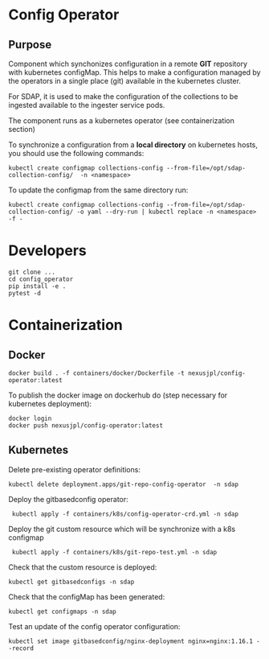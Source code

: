 # Config Operator

## Purpose

Component which synchonizes configuration in a remote **GIT** repository with kubernetes configMap.
This helps to make a configuration managed by the operators in a single place (git) available in the kubernetes cluster.

For SDAP, it is used to make the configuration of the collections to be ingested available to the ingester service pods.

The component runs as a kubernetes operator (see containerization section)

To synchronize a configuration from a **local directory** on kubernetes hosts, you should use the following commands:

    kubectl create configmap collections-config --from-file=/opt/sdap-collection-config/  -n <namespace> 
    
To update the configmap from the same directory run:

    kubectl create configmap collections-config --from-file=/opt/sdap-collection-config/ -o yaml --dry-run | kubectl replace -n <namespace> -f -
    


# Developers

    git clone ...
    cd config_operator
    pip install -e .
    pytest -d

# Containerization

## Docker

    docker build . -f containers/docker/Dockerfile -t nexusjpl/config-operator:latest
        
To publish the docker image on dockerhub do (step necessary for kubernetes deployment):

    docker login
    docker push nexusjpl/config-operator:latest
    
## Kubernetes

Delete pre-existing operator definitions:

    kubectl delete deployment.apps/git-repo-config-operator  -n sdap
   
Deploy the gitbasedconfig operator:

     kubectl apply -f containers/k8s/config-operator-crd.yml -n sdap
     
Deploy the git custom resource which will be synchronize with a k8s configmap

     kubectl apply -f containers/k8s/git-repo-test.yml -n sdap
     
Check that the custom resource is deployed:

    kubectl get gitbasedconfigs -n sdap
    
Check that the configMap has been generated:

    kubectl get configmaps -n sdap
    
Test an update of the config operator configuration:

    kubectl set image gitbasedconfig/nginx-deployment nginx=nginx:1.16.1 --record
    

    
    